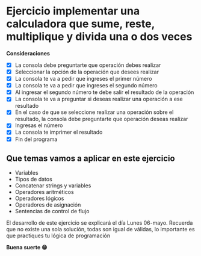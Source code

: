#  Ejercicio implementar una calculadora que sume, reste, multiplique y divida una o dos veces
**Consideraciones**
- [x] La consola debe preguntarte que operación debes realizar 
- [x] Seleccionar la opción de la operación que desees realizar
- [x] La consola te va a pedir que ingreses el primer número
- [x] La consola te va a pedir que ingreses el segundo número
- [x] Al ingresar el segundo número te debe salir el resultado de la operación
- [x] La consola te va a preguntar si deseas realizar una operación a ese resultado
- [x] En el caso de que se seleccione realizar una operación sobre el resultado, la consola debe preguntarte que operación deseas realizar 
- [x] Ingresas el número 
- [x] La consola te imprimer el resultado
- [x] Fin del programa

## Que temas vamos a aplicar en este ejercicio
* Variables
* Tipos de datos
* Concatenar strings y variables
* Operadores aritméticos
* Operadores lógicos
* Operadores de asignación 
* Sentencias de control de flujo

El desarrollo de este ejercicio se explicará el día Lunes 06-mayo.
Recuerda que no existe una sola solución, todas son igual de válidas, lo importante es que practiques tu lógica de programación 

**Buena suerte 😁**